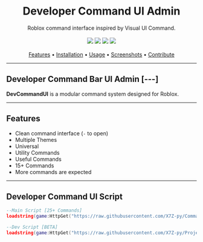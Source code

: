 
<!-- PROJECT TITLE -->
<h1 align="center">Developer Command UI Admin</h1>

<p align="center">
   Roblox command interface inspired by Visual UI Command.
  <br/>
  <br/>
  <img src="https://img.shields.io/github/stars/YourUsername/YourRepo?style=flat-square" />
  <img src="https://img.shields.io/github/forks/YourUsername/YourRepo?style=flat-square" />
  <img src="https://img.shields.io/github/issues/YourUsername/YourRepo?style=flat-square" />
  <img src="https://img.shields.io/github/license/YourUsername/YourRepo?style=flat-square" />
  <br/><br/>
  <a href="#features"> Features</a> • 
  <a href="#installation">Installation</a> • 
  <a href="#usage">Usage</a> • 
  <a href="#screenshots">Screenshots</a> • 
  <a href="#contribute">Contribute</a>
</p>

---

## Developer Command Bar UI Admin [---]

**DevCommandUI** is a modular command system designed for Roblox.

---

## Features

-  Clean command interface (`-` to open)
-  Multiple Themes
-  Universal 
-  Utility Commands
-  Useful Commands
-  15+ Commands
-  More commands are expected

---

## Developer Command UI Script

```lua
--Main Script [25+ Commands]
loadstring(game:HttpGet("https://raw.githubusercontent.com/X7Z-py/Command-Bar-/refs/heads/main/Main/script"))()
```

```lua
--Dev Script [BETA]
loadstring(game:HttpGet("https://raw.githubusercontent.com/X7Z-py/Project-RedWolf-Command-UI/refs/heads/main/Project%20RedWolf%20Command%20UI"))()
```

